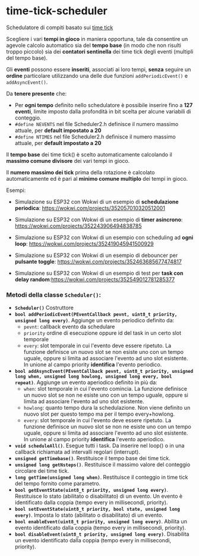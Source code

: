 # time-tick-scheduler

Schedulatore di compiti basato sui [time tick](https://github.com/sebastianomelita/ArduinoBareMetal/blob/master/tasksched.md)

Scegliere i vari **tempi in gioco** in maniera opportuna, tale da consentire un agevole calcolo automatico sia del **tempo base** (in modo che non risulti troppo piccolo) sia dei **contatori sentinella** dei time tick degli eventi (multipli del tempo base).

Gli **eventi** possono essere **inseriti**, associati ai loro tempi, **senza** seguire un **ordine** particolare utilizzando una delle due funzioni ```addPeriodicEvent()``` e ```addAsyncEvent()```. 

Da **tenere presente** che:
- Per **ogni tempo** definito nello schedulatore è possibile inserire fino a **127 eventi**, limite imposto dalla profondità in bit scelta per alcune variabili di conteggio.
- ```#define NEVENTS``` nel file Scheduler2.h definisce il numero massimo attuale, per **default impostato a 20**
- ```#define NTIMES``` nel file Scheduler2.h definisce il numero massimo attuale, per **default impostato a 20**

Il **tempo base** dei time tick() è scelto automaticamente calcolando il **massimo comune divisore** dei vari tempi in gioco.

Il **numero massimo dei tick** prima della rotazione è calcolato automaticamente ed è pari al **minimo comune multiplo** dei tempi in gioco.

Esempi:

- Simulazione su ESP32 con Wokwi di un esempio di **schedulazione periodica**: https://wokwi.com/projects/352057010320512001

- Simulazione su ESP32 con Wokwi di un esempio di **timer asincrono**: https://wokwi.com/projects/352243906494838785

- Simulazione su ESP32 con Wokwi di un esempio con scheduling ad **ogni loop**: https://wokwi.com/projects/352419045941500929

- Simulazione su ESP32 con Wokwi di un esempio di debouncer per **pulsante toggle**: https://wokwi.com/projects/352463685677474817
- Simulazione su ESP32 con Wokwi di un esempio di test per **task con delay random**:https://wokwi.com/projects/352549012781285377


### **Metodi** della classe **```Scheduler()```**:		
    		
- **```Scheduler()```** Costruttore
- **```bool addPeriodicEvent(PEventCallback pevnt, uint8_t priority, unsigned long every)```**. Aggiunge un evento periodico definito da:
	- ```pevnt```: callback evento da schedulare
	- ```priority``` ordine di esecuzione oppure id del task in un certo slot temporale
	- ```every```: slot temporale in cui l'evento deve essere ripetuto. La funzione definisce un nuovo slot se non esiste uno con un tempo uguale, oppure si limita ad associare l'evento ad uno slot esistente. In unione al campo priority **identifica** l'evento periodico.
- **```bool addAsyncEvent(PEventCallback pevnt, uint8_t priority, unsigned long when, unsigned long howlong, unsigned long every, bool repeat)```**. Aggiunge un evento aperiodico definito in più da:
	- ```when```: slot temporale in cui l'evento comincia. La funzione definisce un nuovo slot se non ne esiste uno con un tempo uguale, oppure si limita ad associare l'evento ad uno slot esistente. 
	- ```howlong```: quanto tempo dura la schedulazione. Non viene definito un nuovo slot per questo tempo ma per il tempo every+howlong.
	- ```every```: slot temporale in cui l'evento deve essere ripetuto. La funzione definisce un nuovo slot se non ne esiste uno con un tempo uguale, oppure si limita ad associare l'evento ad uno slot esistente. In unione al campo priority **identifica** l'evento aperiodico.
- **```void scheduleAll()```**. Esegue tutti i task. Da inserire nel loop() o in una callback richiamata ad intervalli regolari (interrupt).
- **```unsigned getTimebase()```**. Restituisce il tempo base dei time tick.
- **```unsigned long getNsteps()```**. Restituisce il massimo valore del conteggio circolare dei time tick.
- **```long getTime(unsigned long when)```**. Restituisce il conteggio in time tick del tempo fornito come parametro.
- **```bool getEventState(uint8_t priority, unsigned long every)```**. Restituisce lo stato (abilitato o disabilitato) di un evento. Un evento è identificato dalla coppia (tempo every in millisecondi, priority).
- **```bool setEventState(uint8_t priority, bool state, unsigned long every)```**. Imposta lo stato (abilitato o disabilitato) di un evento.
- **```bool enableEvent(uint8_t priority, unsigned long every)```**. Abilita un evento identificato dalla coppia (tempo every in millisecondi, priority).
- **```bool disableEvent(uint8_t priority, unsigned long every)```**. Disabilita un evento identificato dalla coppia (tempo every in millisecondi, priority).
